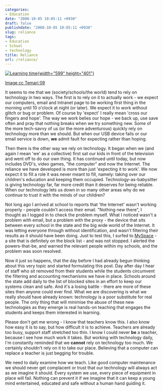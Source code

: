 ```yaml
---
categories:
- Education
date: "2008-10-05 10:05:11 +0930"
draft: false
publishdate: "2008-10-05 10:05:11 +0930"
slug: reliance
tags:
- Education
- School
- technology
title: Reliance
url: /reliance/
---
```

[![Learning
time](https://turbo.geekorium.com.au/wp-content/uploads/3948369923_f1d620f00b_o1.png){width="599"
height="401"}](http://www.flickr.com/photos/34053291@N05/3948369923/ "Learning time by Temari 09, on Flickr")

[Image cc Temari
09](http://www.flickr.com/photos/34053291@N05/3948369923/%3C/figcaption%3E%3C/figure%3E)

It seems to me that we (society/schools/the world) tend to rely on
technology in two ways. The first is to rely on it to actually work - we
expect our computers, email and Intranet page to be working first thing
in the morning until 10 o'clock at night (or later). We expect it to
work without glitch or bug or problem. Of course by 'expect' I really
mean 'cross our fingers and hope'. The way we work belies our hope - we
back up, use save often and pray that nothing breaks when we try
something new. Some of the more tech-savvy of us (or the more
adventurous) quickly rely on technology more than we should. But when
our USB device fails or our email service is down, **we** admit fault
for expecting rather than hoping.

Then there is the other way we rely on technology. It began when we (and
again I mean 'we' as a collective) first sat our kids in front of the
television and went off to do our own thing. It has continued until
today, but now includes DVD's, video games, "the computer" and now the
Internet. The reliance we have developed is more than just 'expecting it
to work'. We now expect it to fill a role it was never meant to fill,
namely: taking over our children's education and keeping them occupied.
Technology-as-babysitter is giving technology far, far more credit than
it deserves for being reliable. When our technology lets us down in so
many other areas why do we continue to trust it with the minds of our
children?

Not long ago I arrived at school to reports that 'the Internet' wasn't
working properly - people couldn't access their email. "Nothing new
there", I thought as I logged in to check the problem myself. What I
noticed wasn't a problem with email, but a problem with the proxy - the
device that sits between every school in the state and the big wide
world of the Internet. It was letting everyone through without
identification, and wasn't filtering their results as it should have
been doing. Just to test this, I surfed to
[MySpace](http://www.myspace.com/ "MySpace") - a site that is definitely
on the block list - and was not stopped. I alerted the powers-that-be,
and warned the relevant people within my schools, and the problem was
soon resolved.

Now it just so happens, that the day before I had already begun thinking
about this very topic and started formulating this post. Day after day I
hear of staff who sit removed from their students while the students
circumvent the filtering and accounting mechanisms we have in place.
Schools around the state add daily to the list of blocked sites in an
effort to keep our systems clean and safe. And it's a losing battle -
there are more of these sites then anyone could ever find. What we are
discovering is what we really should have already known: technology is a
poor substitute for real people. The only thing that will minimise the
abuse of these new technologies as they emerge is real hands-on teaching
that engages the students and keeps them interested in learning.

Please don't get me wrong - I know that teachers know this. I also know
how easy it is to say, but how difficult it is to achieve. Teachers are
already too busy, support staff stretched too thin. I know I could never
**be** a teacher, because I see how much work it takes. But working with
technology daily, I'm constantly reminded that we **cannot** rely on
technology too much. We certainly shouldn't rely on it to take our
place. Believing that a computer can replace a teacher is just begging
for trouble.

We need to daily examine how we teach. Like good computer maintenance we
should never get complacent or trust that our technology will always act
as we imagine it should. Every system we use, every piece of equipment
in place will fail. Nothing can prevent it if we imagine that it can
keep a young mind entertained, educated and safe without a human hand
guiding it.